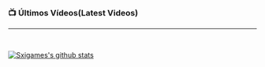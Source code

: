### 📺 Últimos Vídeos(Latest Videos)
<!--YOUTUBE:START-->
<!--YOUTUBE:END-->

---

<br />

[![Sxigames's github stats](https://github-readme-stats.vercel.app/api?username=Sxigames)](https://github.com/anuraghazra/github-readme-stats)

